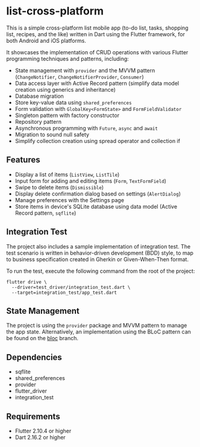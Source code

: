 # list-cross-platform
This is a simple cross-platform list mobile app 
(to-do list, tasks, shopping list, recipes, and the like) 
written in Dart using the Flutter framework, 
for both Android and iOS platforms.

It showcases the implementation of CRUD operations 
with various Flutter programming techniques and patterns, including:
- State management with `provider` and the MVVM pattern 
  (`ChangeNotifier`, `ChangeNotifierProvider`, `Consumer`)
- Data access layer with Active Record pattern 
  (simplify data model creation using generics and inheritance)
- Database migration
- Store key-value data using `shared_preferences`
- Form validation with `GlobalKey<FormState>` and `FormFieldValidator`
- Singleton pattern with factory constructor
- Repository pattern
- Asynchronous programming with `Future`, `async` and `await`
- Migration to sound null safety
- Simplify collection creation using spread operator and collection if

## Features
- Display a list of items (`ListView`, `ListTile`)
- Input form for adding and editing items (`Form`, `TextFormField`)
- Swipe to delete items (`Dismissible`)
- Display delete confirmation dialog based on settings (`AlertDialog`)
- Manage preferences with the Settings page
- Store items in device's SQLite database using data model 
  (Active Record pattern, `sqflite`)

## Integration Test
The project also includes a sample implementation of integration test. 
The test scenario is written in behavior-driven development (BDD) style, 
to map to business specification created in Gherkin or 
Given-When-Then format.

To run the test, execute the following command from 
the root of the project:
```
flutter drive \
  --driver=test_driver/integration_test.dart \
  --target=integration_test/app_test.dart
```

## State Management
The project is using the `provider` package and MVVM pattern to manage
the app state. Alternatively, an implementation using the BLoC pattern
can be found on the 
[bloc](https://github.com/cyliong/list-cross-platform/tree/bloc) branch.

## Dependencies
- sqflite
- shared_preferences
- provider
- flutter_driver
- integration_test

## Requirements
- Flutter 2.10.4 or higher
- Dart 2.16.2 or higher
